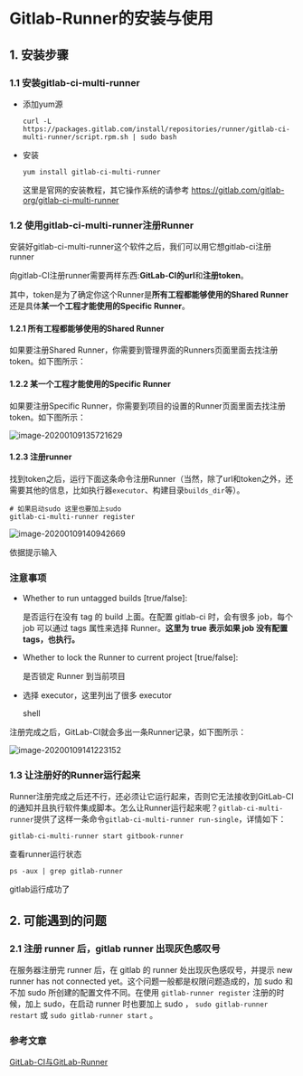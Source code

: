 # Gitlab-Runner的安装与使用

## 1. 安装步骤

### 1.1 安装gitlab-ci-multi-runner

- 添加yum源

  ```
  curl -L https://packages.gitlab.com/install/repositories/runner/gitlab-ci-multi-runner/script.rpm.sh | sudo bash
  ```

- 安装

  ```
  yum install gitlab-ci-multi-runner
  ```

  这里是官网的安装教程，其它操作系统的请参考
  <https://gitlab.com/gitlab-org/gitlab-ci-multi-runner>

### 1.2 使用gitlab-ci-multi-runner注册Runner

安装好gitlab-ci-multi-runner这个软件之后，我们可以用它想gitlab-ci注册runner

向gitlab-CI注册runner需要两样东西:**GitLab-CI的url**和**注册token**。

其中，token是为了确定你这个Runner是**所有工程都能够使用的Shared Runner**还是具体**某一个工程才能使用的Specific Runner**。

#### 1.2.1 所有工程都能够使用的Shared Runner

如果要注册Shared Runner，你需要到管理界面的Runners页面里面去找注册token。如下图所示：

#### 1.2.2 某一个工程才能使用的Specific Runner

如果要注册Specific Runner，你需要到项目的设置的Runner页面里面去找注册token。如下图所示：

![image-20200109135721629](https://cdn.jsdelivr.net/gh/MrJackC/PicGoImages/other/202404231020625.png)

#### 1.2.3 注册runner

找到token之后，运行下面这条命令注册Runner（当然，除了url和token之外，还需要其他的信息，比如执行器`executor`、构建目录`builds_dir`等）。

```
# 如果启动sudo 这里也要加上sudo
gitlab-ci-multi-runner register

```

![image-20200109140942669](https://cdn.jsdelivr.net/gh/MrJackC/PicGoImages/other/202404231020669.png)

依据提示输入

### 注意事项

- Whether to run untagged builds [true/false]:

  是否运行在没有 tag 的 build 上面。在配置 gitlab-ci 时，会有很多 job，每个 job 可以通过 tags 属性来选择 Runner。**这里为 true 表示如果 job 没有配置 tags，也执行。**

- Whether to lock the Runner to current project [true/false]:

  是否锁定 Runner 到当前项目

- 选择 executor，这里列出了很多 executor

  shell



注册完成之后，GitLab-CI就会多出一条Runner记录，如下图所示：

![image-20200109141223152](https://cdn.jsdelivr.net/gh/MrJackC/PicGoImages/other/202404231020693.png)

### 1.3 让注册好的Runner运行起来

Runner注册完成之后还不行，还必须让它运行起来，否则它无法接收到GitLab-CI的通知并且执行软件集成脚本。怎么让Runner运行起来呢？`gitlab-ci-multi-runner`提供了这样一条命令`gitlab-ci-multi-runner run-single`，详情如下：

```
gitlab-ci-multi-runner start gitbook-runner
```

查看runner运行状态

```
ps -aux | grep gitlab-runner
```

gitlab运行成功了



## 2. 可能遇到的问题

### 2.1 注册 runner 后，gitlab runner 出现灰色感叹号

在服务器注册完 runner 后，在 gitlab 的 runner 处出现灰色感叹号，并提示 new runner has not connected yet。这个问题一般都是权限问题造成的，加 sudo 和不加 sudo 所创建的配置文件不同。在使用 `gitlab-runner register` 注册的时候，加上 sudo，在启动 runner 时也要加上 sudo ， `sudo gitlab-runner restart` 或 `sudo gitlab-runner start` 。

### 参考文章

[GitLab-CI与GitLab-Runner](<https://www.jianshu.com/p/2b43151fb92e>)

